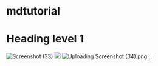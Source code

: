 # mdtutorial
# Heading level 1
![Screenshot (33)](https://github.com/user-attachments/assets/0fda4047-35ec-4eb0-ae83-2515ee684c64)
<img src="https://github.com/Bindusugali/mdtutorial/commit/1843cb1f516a5c564fca5bf37776372c34859895"/>
![Uploading Screenshot (34).png…]()
